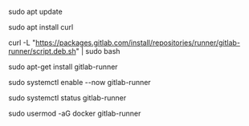 sudo apt update

sudo apt install curl

curl -L "https://packages.gitlab.com/install/repositories/runner/gitlab-runner/script.deb.sh" | sudo bash

sudo apt-get install gitlab-runner

sudo systemctl enable --now gitlab-runner

sudo systemctl status gitlab-runner

sudo usermod -aG docker gitlab-runner
